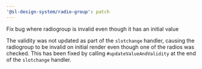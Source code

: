 ```yaml
---
'@sl-design-system/radio-group': patch
---
```


Fix bug where radiogroup is invalid even though it has an initial value

The validity was not updated as part of the `slotchange` handler, causing the radiogroup to be invalid on initial render even though one of the radios was checked. This has been fixed by calling `#updateValueAndValidity` at the end of the `slotchange` handler.
